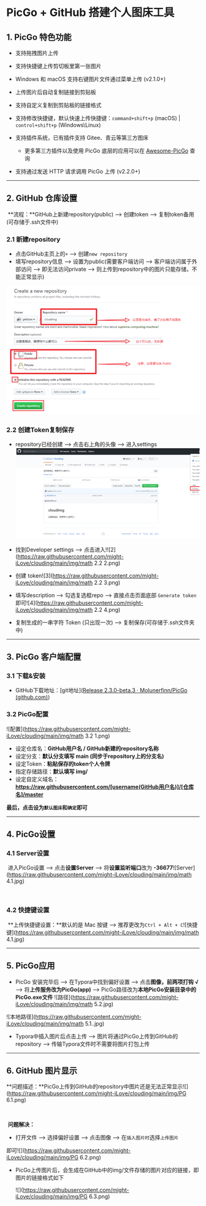 # PicGo + GitHub 搭建个人图床工具





## 1. PicGo 特色功能

* 支持拖拽图片上传
* 支持快捷键上传剪切板里第一张图片
* Windows 和 macOS 支持右键图片文件通过菜单上传 (v2.1.0+)
* 上传图片后自动复制链接到剪贴板
* 支持自定义复制到剪贴板的链接格式
* 支持修改快捷键，默认快速上传快捷键：`command+shift+p` (macOS) | `control+shift+p` (Windows\Linux)
* 支持插件系统，已有插件支持 Gitee、青云等第三方图床
  * 更多第三方插件以及使用 PicGo 底层的应用可以在 [Awesome-PicGo](https://github.com/PicGo/Awesome-PicGo) 查询

* 支持通过发送 HTTP 请求调用 PicGo 上传 (v2.2.0+)



---



## 2. GitHub 仓库设置

​	**流程：**GitHub上新建repository(public) --> 创建token --> 复制token备用(可存储于.ssh文件中)



### 2.1 新建repository

* 点击GitHub主页上的`+` --> 创建`new repository`
* 填写repository信息 --> 设置为public(需要客户端访问 --> 客户端访问属于外部访问 --> 即无法访问private --> 则上传到repository中的图片只能存储，不能正常显示)

![](https://raw.githubusercontent.com/might-iLove/clouding/main/img/a.jpg)



### 2.2 创建Token复制保存

* repository已经创建 -->  点击右上角的头像 --> 进入settings![](https://raw.githubusercontent.com/might-iLove/clouding/main/img/2.jpg)



* 找到Developer settings --> 点击进入!![2](https://raw.githubusercontent.com/might-iLove/clouding/main/img/math 2.2 2.png)



* 创建 token![3](https://raw.githubusercontent.com/might-iLove/clouding/main/img/math 2.2 3.png)



* 填写description --> 勾选复选框repo --> 直接点击页面底部 `Generate token`即可![4](https://raw.githubusercontent.com/might-iLove/clouding/main/img/math 2.2 4.png)

* 复制生成的一串字符 Token (只出现一次) --> 复制保存(可存储于.ssh文件夹中)



---



## 3. PicGo 客户端配置



### 3.1 下载&安装

* GitHub下载地址：[git地址]([Release 2.3.0-beta.3 · Molunerfinn/PicGo (github.com)](https://github.com/Molunerfinn/PicGo/releases/tag/v2.3.0-beta.3))



### 3.2 PicGo配置

![配置](https://raw.githubusercontent.com/might-iLove/clouding/main/img/math 3.2 1.png)

* 设定仓库名：**GitHub用户名 / GitHub新建的repository名称**
* 设定分支：**默认分支填写 main (同步于repository上的分支名)**
* 设定Token：**粘贴保存的token个人令牌**
* 指定存储路径：**默认填写 img/**
* 设定自定义域名：**https://raw.githubusercontent.com/[username(GitHub用户名)]/[仓库名]/master**

**最后，点击设为`默认图床`和`确定`即可**



---



## 4. PicGo设置



### 4.1 Server设置

​	进入PicGo设置 --> 点击**设置Server** --> 将**设置监听端口**改为 **-36677**![Server](https://raw.githubusercontent.com/might-iLove/clouding/main/img/math 4.1.jpg)

​	

### 4.2 快捷键设置

​	**上传快捷键设置：**默认的是 Mac 按键 --> 推荐更改为`Ctrl + Alt + C`![快捷键](https://raw.githubusercontent.com/might-iLove/clouding/main/img/math 4.1.jpg)



---



## 5. PicGo应用

* PicGo 安装完毕后 --> 在Typora中找到偏好设置 --> 点击**图像，前两项打钩 √**  --> 将**上传服务改为PicGo(app)** --> PicGo路径改为**本地PicGo安装目录中的PicGo.exe文件**   ![路径](https://raw.githubusercontent.com/might-iLove/clouding/main/img/math 5.2.jpg)



![本地路径](https://raw.githubusercontent.com/might-iLove/clouding/main/img/math 5.1..jpg)

* Typora中插入图片后点击上传 --> 图片将通过PicGo上传到GitHub的repository --> 传输Typora文件时不需要将图片打包上传



---



## 6.  GitHub 图片显示

​	**问题描述：**PicGo上传到GitHub的repository中图片还是无法正常显示![](https://raw.githubusercontent.com/might-iLove/clouding/main/img/PG 6.1.png)

​	

​	**问题解决：**

* 打开文件 --> 选择偏好设置 --> 点击图像 --> 在`插入图片时`选择`上传图片`

即可![](https://raw.githubusercontent.com/might-iLove/clouding/main/img/PG 6.2.png)

* PicGo上传图片后，会生成在GitHub中的img/文件存储的图片对应的链接，即图片的链接格式如下

  ![](https://raw.githubusercontent.com/might-iLove/clouding/main/img/PG 6.3.png)